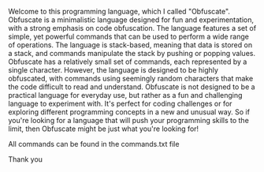 Welcome to this programming language, which I called "Obfuscate". Obfuscate is a minimalistic language designed for fun and experimentation, with a strong emphasis on code obfuscation. The language features a set of simple, yet powerful commands that can be used to perform a wide range of operations. The language is stack-based, meaning that data is stored on a stack, and commands manipulate the stack by pushing or popping values.
Obfuscate has a relatively small set of commands, each represented by a single character. However, the language is designed to be highly obfuscated, with commands using seemingly random characters that make the code difficult to read and understand.
Obfuscate is not designed to be a practical language for everyday use, but rather as a fun and challenging language to experiment with. It's perfect for coding challenges or for exploring different programming concepts in a new and unusual way. So if you're looking for a language that will push your programming skills to the limit, then Obfuscate might be just what you're looking for!

All commands can be found in the commands.txt file

Thank you

